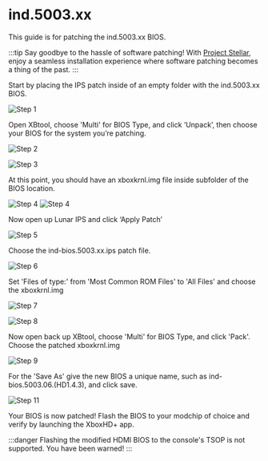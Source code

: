 # ind.5003.xx
This guide is for patching the ind.5003.xx BIOS.

:::tip
Say goodbye to the hassle of software patching! With [Project Stellar](https://makemhz.com/products/stellar),
enjoy a seamless installation experience where software patching becomes a thing of the past.
:::

Start by placing the IPS patch inside of an empty folder with the ind.5003.xx BIOS.

![Step 1](./images/ind_patch_1.png)

Open XBtool, choose 'Multi' for BIOS Type, and click ‘Unpack’, then choose your BIOS for the system you’re patching.

![Step 2](./images/ind_patch_2.png)

![Step 3](./images/ind_patch_3.png)

At this point, you should have an xboxkrnl.img file inside subfolder of the BIOS location.

![Step 4](./images/ind_patch_4.png)
![Step 4](./images/ind_patch_4b.png)

Now open up Lunar IPS and click ‘Apply Patch’

![Step 5](./images/ind_patch_5.png)

Choose the ind-bios.5003.xx.ips patch file.

![Step 6](./images/ind_patch_6.png)

Set 'Files of type:' from 'Most Common ROM Files' to 'All Files' and choose the xboxkrnl.img

![Step 7](./images/ind_patch_7.png)

![Step 8](./images/ind_patch_8.png)

Now open back up XBtool, choose 'Multi' for BIOS Type, and click 'Pack'. Choose the patched xboxkrnl.img

![Step 9](./images/ind_patch_9.png)

For the 'Save As' give the new BIOS a unique name, such as ind-bios.5003.06.(HD1.4.3), and click save.

![Step 11](./images/ind_patch_10.png)

Your BIOS is now patched! Flash the BIOS to your modchip of choice and verify by launching the XboxHD+ app.

:::danger
Flashing the modified HDMI BIOS to the console's TSOP is not supported. You have been warned!
:::
